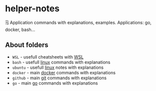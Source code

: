 # helper-notes
🗒 Application commands with explanations, examples. Applications: go, docker, bash...

## About folders
- `WSL` - usefull cheatsheets with [WSL](https://docs.microsoft.com/ru-ru/windows/wsl/about)
- `bash` - usefull [linux](https://ru.wikipedia.org/wiki/Linux) commands with explanations
- `ubuntu` - usefull [linux](https://ru.wikipedia.org/wiki/Linux) notes with explanations
- `docker` - main [docker](https://www.docker.com/) commands with explanations
- `github` - main [git](https://github.com/) commands with explanations
- `go` - main [go](https://go.dev/) commands with explanations